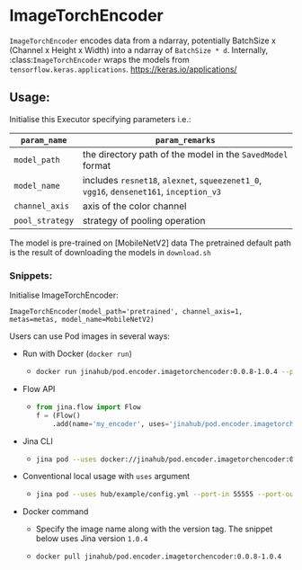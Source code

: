 # ImageTorchEncoder

`ImageTorchEncoder` encodes data from a ndarray, potentially BatchSize x (Channel x Height x Width) into a ndarray of `BatchSize * d`. Internally, :class:`ImageTorchEncoder` wraps the models from `tensorflow.keras.applications`. https://keras.io/applications/


## Usage:

Initialise this Executor specifying parameters i.e.:

| `param_name`  | `param_remarks` |
| ------------- | ------------- |
| `model_path`  | the directory path of the model in the `SavedModel` format  |
| `model_name`  | includes `resnet18`, `alexnet`, `squeezenet1_0`, `vgg16`, `densenet161`, `inception_v3` |
| `channel_axis`| axis of the color channel  |
| `pool_strategy` | strategy of pooling operation |

The model is pre-trained on [MobileNetV2] data
The pretrained default path is the result of downloading the models in `download.sh`

### Snippets:

Initialise ImageTorchEncoder:

`ImageTorchEncoder(model_path='pretrained', channel_axis=1, metas=metas, model_name=MobileNetV2)`

Users can use Pod images in several ways:

- Run with Docker (`docker run`)
  - ```bash
    docker run jinahub/pod.encoder.imagetorchencoder:0.0.8-1.0.4 --port-in 55555 --port-out 55556
    ```

- Flow API
  - ```python
    from jina.flow import Flow
    f = (Flow()
        .add(name='my_encoder', uses='jinahub/pod.encoder.imagetorchencoder:0.0.8-1.0.4', port_in=55555, port_out=55556)
    ```

- Jina CLI
  - ```bash
    jina pod --uses docker://jinahub/pod.encoder.imagetorchencoder:0.0.8-1.0.4 --port-in 55555 --port-out 55556
    ```

- Conventional local usage with `uses` argument
  - ```bash
    jina pod --uses hub/example/config.yml --port-in 55555 --port-out 55556
    ```

- Docker command

  - Specify the image name along with the version tag. The snippet below uses Jina version `1.0.4`

  - ```bash
    docker pull jinahub/pod.encoder.imagetorchencoder:0.0.8-1.0.4
    ```